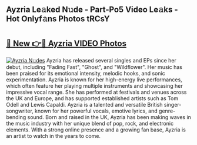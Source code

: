 ## Ayzria Le𝚊ked N𝚞de - Part-Po5 Video Le𝚊ks - Hot Onlyf𝚊ns Photos tRCsY

# <h2><a href="http://ab43985.deff.icu/?id=Ayzria">🔗 New 👉🔴 Ayzria VIDEO Photos</a></h2>

[![Ayzria N𝚞des](https://i.imgur.com/rIISA9y.gif)](http://ab43985.deff.icu/?id=Ayzria)
Ayzria has released several singles and EPs since her debut, including "Fading Fast", "Ghost", and "Wildflower". Her music has been praised for its emotional intensity, melodic hooks, and sonic experimentation. Ayzria is known for her high-energy live performances, which often feature her playing multiple instruments and showcasing her impressive vocal range. She has performed at festivals and venues across the UK and Europe, and has supported established artists such as Tom Odell and Lewis Capaldi. Ayzria is a talented and versatile British singer-songwriter, known for her powerful vocals, emotive lyrics, and genre-bending sound. Born and raised in the UK, Ayzria has been making waves in the music industry with her unique blend of pop, rock, and electronic elements. With a strong online presence and a growing fan base, Ayzria is an artist to watch in the years to come.
